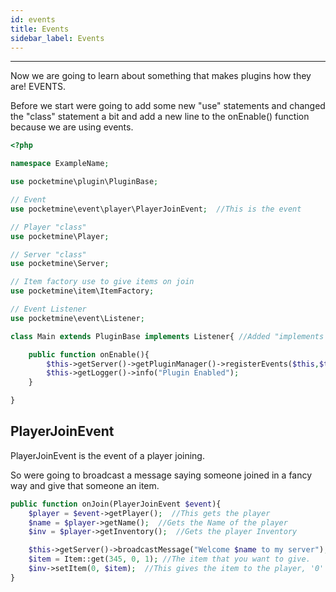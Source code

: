 ```yaml
---
id: events
title: Events
sidebar_label: Events
---
```

___
Now we are going to learn about something that makes plugins how they are! EVENTS.  

Before we start were going to add some new "use" statements and changed the "class" statement a bit and add a new line to the onEnable() function because we are using events.
```php
<?php

namespace ExampleName;

use pocketmine\plugin\PluginBase;

// Event
use pocketmine\event\player\PlayerJoinEvent;  //This is the event 

// Player "class"
use pocketmine\Player;

// Server "class"
use pocketmine\Server;

// Item factory use to give items on join 
use pocketmine\item\ItemFactory;

// Event Listener
use pocketmine\event\Listener;

class Main extends PluginBase implements Listener{ //Added "implements Listener" because of the Listener event

    public function onEnable(){
        $this->getServer()->getPluginManager()->registerEvents($this,$this); // This is the new line 
        $this->getLogger()->info("Plugin Enabled");
    }

}
```

## PlayerJoinEvent
PlayerJoinEvent is the event of a player joining.  

So were going to broadcast a message saying someone joined in a fancy way and give that someone an item.

```php
public function onJoin(PlayerJoinEvent $event){
    $player = $event->getPlayer();  //This gets the player
    $name = $player->getName();  //Gets the Name of the player
    $inv = $player->getInventory();  //Gets the player Inventory

    $this->getServer()->broadcastMessage("Welcome $name to my server");  //This broadcast a Message to the whole server.
    $item = Item::get(345, 0, 1); //The item that you want to give.
    $inv->setItem(0, $item);  //This gives the item to the player, '0' means the first slot of the players hotbar so you can change to any slot.
}             
```
